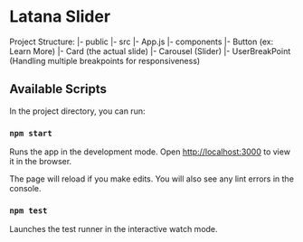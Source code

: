 # Latana Slider

Project Structure:
|- public
|- src
  |- App.js
  |- components
    |- Button (ex: Learn More)
    |- Card (the actual slide)
    |- Carousel (Slider)
    |- UserBreakPoint (Handling multiple breakpoints for responsiveness)
    

## Available Scripts

In the project directory, you can run:

### `npm start`

Runs the app in the development mode.
Open [http://localhost:3000](http://localhost:3000) to view it in the browser.

The page will reload if you make edits.
You will also see any lint errors in the console.

### `npm test`

Launches the test runner in the interactive watch mode.


